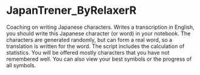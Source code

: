 # JapanTrener_ByRelaxerR
 Coaching on writing Japanese characters. Writes a transcription in English, you should write this Japanese character (or word) in your notebook. The characters are generated randomly, but can form a real word, so a translation is written for the word. The script includes the calculation of statistics. You will be offered mostly characters that you have not remembered well. You can also view your best symbols or the progress of all symbols.
